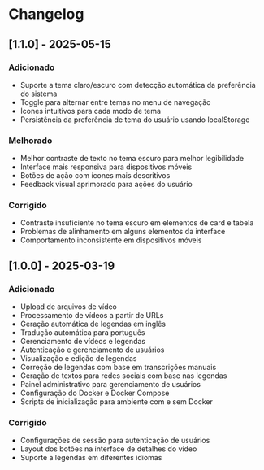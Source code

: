 # Changelog

## [1.1.0] - 2025-05-15

### Adicionado
- Suporte a tema claro/escuro com detecção automática da preferência do sistema
- Toggle para alternar entre temas no menu de navegação
- Ícones intuitivos para cada modo de tema
- Persistência da preferência de tema do usuário usando localStorage

### Melhorado
- Melhor contraste de texto no tema escuro para melhor legibilidade
- Interface mais responsiva para dispositivos móveis
- Botões de ação com ícones mais descritivos
- Feedback visual aprimorado para ações do usuário

### Corrigido
- Contraste insuficiente no tema escuro em elementos de card e tabela
- Problemas de alinhamento em alguns elementos da interface
- Comportamento inconsistente em dispositivos móveis

## [1.0.0] - 2025-03-19

### Adicionado
- Upload de arquivos de vídeo
- Processamento de vídeos a partir de URLs
- Geração automática de legendas em inglês
- Tradução automática para português
- Gerenciamento de vídeos e legendas
- Autenticação e gerenciamento de usuários
- Visualização e edição de legendas
- Correção de legendas com base em transcrições manuais
- Geração de textos para redes sociais com base nas legendas
- Painel administrativo para gerenciamento de usuários
- Configuração do Docker e Docker Compose
- Scripts de inicialização para ambiente com e sem Docker

### Corrigido
- Configurações de sessão para autenticação de usuários
- Layout dos botões na interface de detalhes do vídeo
- Suporte a legendas em diferentes idiomas 